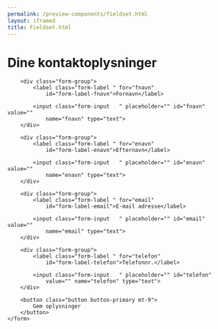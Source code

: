 ```yaml
--- 
permalink: /preview-components/fieldset.html
layout: iframed 
title: Fieldset.html
---
```

<div class="container">
    <h1 class="h2">Dine kontaktoplysninger</h1>
    <form>

        <div class="form-group">
            <label class="form-label " for="fnavn"
                id="form-label-fnavn">Fornavn</label>

            <input class="form-input   " placeholder="" id="fnavn" value=""
                name="fnavn" type="text">
        </div>

        <div class="form-group">
            <label class="form-label " for="enavn"
                id="form-label-enavn">Efternavn</label>

            <input class="form-input   " placeholder="" id="enavn" value=""
                name="enavn" type="text">
        </div>

        <div class="form-group">
            <label class="form-label " for="email"
                id="form-label-email">E-mail adresse</label>

            <input class="form-input   " placeholder="" id="email" value=""
                name="email" type="text">
        </div>

        <div class="form-group">
            <label class="form-label " for="telefon"
                id="form-label-telefon">Telefonnr.</label>

            <input class="form-input   " placeholder="" id="telefon"
                value="" name="telefon" type="text">
        </div>

        <button class="button button-primary mt-9">
            Gem oplysninger
        </button>
    </form>
</div>